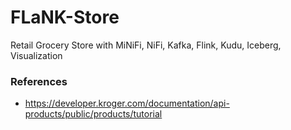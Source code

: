 # FLaNK-Store
Retail Grocery Store with MiNiFi, NiFi, Kafka, Flink, Kudu, Iceberg, Visualization



### References

* https://developer.kroger.com/documentation/api-products/public/products/tutorial
